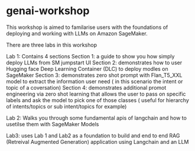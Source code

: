 # genai-workshop

This workshop is aimed to familarise users with the foundations of deploying and working with LLMs on Amazon SageMaker.

There are three labs in this workshop

Lab 1:
Contains 4 sections
Section 1: a guide to show you how simply deploy LLMs from SM jumpstart UI
Section 2: demonstrates how to user Hugging face Deep Learning Container (DLC) to deploy modles on SageMaker
Section 3: demonstrates zero shot prompt with Flan_T5_XXL model to extract the information user need ( in this scenario the intent or topic of a coversation)
Section 4: demonstrates additional promot engineering via zero shot learning that allows the user to pass on specific labels and ask the model to pick one of those classes ( useful for hierarchy of intents/topics or sub intent/topics for example)

Lab 2:
Walks you through some fundamental apis of langchain and how to usetilse them with SageMaker Models

Lab3: uses Lab 1 and Lab2 as a foundation to build and end to end RAG (Retreival Augmented Generation) application using Langchain and an LLM

